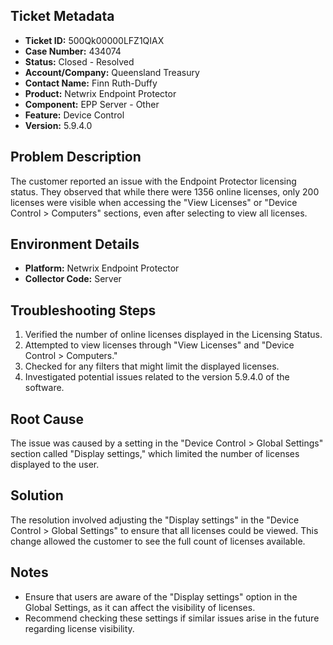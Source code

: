 ## Ticket Metadata
- **Ticket ID:** 500Qk00000LFZ1QIAX
- **Case Number:** 434074
- **Status:** Closed - Resolved
- **Account/Company:** Queensland Treasury
- **Contact Name:** Finn Ruth-Duffy
- **Product:** Netwrix Endpoint Protector
- **Component:** EPP Server - Other
- **Feature:** Device Control
- **Version:** 5.9.4.0

## Problem Description
The customer reported an issue with the Endpoint Protector licensing status. They observed that while there were 1356 online licenses, only 200 licenses were visible when accessing the "View Licenses" or "Device Control > Computers" sections, even after selecting to view all licenses.

## Environment Details
- **Platform:** Netwrix Endpoint Protector
- **Collector Code:** Server

## Troubleshooting Steps
1. Verified the number of online licenses displayed in the Licensing Status.
2. Attempted to view licenses through "View Licenses" and "Device Control > Computers."
3. Checked for any filters that might limit the displayed licenses.
4. Investigated potential issues related to the version 5.9.4.0 of the software.

## Root Cause
The issue was caused by a setting in the "Device Control > Global Settings" section called "Display settings," which limited the number of licenses displayed to the user.

## Solution
The resolution involved adjusting the "Display settings" in the "Device Control > Global Settings" to ensure that all licenses could be viewed. This change allowed the customer to see the full count of licenses available.

## Notes
- Ensure that users are aware of the "Display settings" option in the Global Settings, as it can affect the visibility of licenses.
- Recommend checking these settings if similar issues arise in the future regarding license visibility.